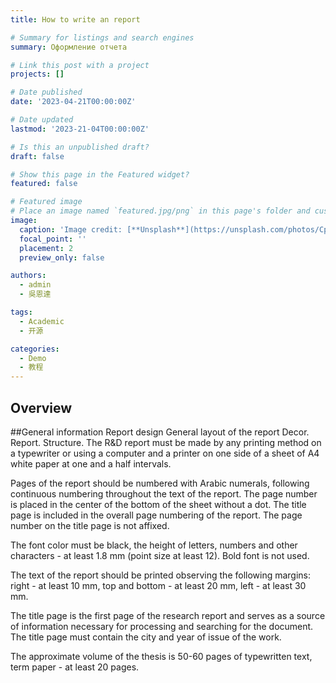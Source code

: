 ```yaml
---
title: How to write an report

# Summary for listings and search engines
summary: Оформление отчета 

# Link this post with a project
projects: []

# Date published
date: '2023-04-21T00:00:00Z'

# Date updated
lastmod: '2023-21-04T00:00:00Z'

# Is this an unpublished draft?
draft: false

# Show this page in the Featured widget?
featured: false

# Featured image
# Place an image named `featured.jpg/png` in this page's folder and customize its options here.
image:
  caption: 'Image credit: [**Unsplash**](https://unsplash.com/photos/CpkOjOcXdUY)'
  focal_point: ''
  placement: 2
  preview_only: false

authors:
  - admin
  - 吳恩達

tags:
  - Academic
  - 开源

categories:
  - Demo
  - 教程
---
```




## Overview
##General information
Report design
General layout of the report
Decor. Report. Structure.
The R&D report must be made by any printing method on a typewriter or using a computer and a printer on one side of a sheet of A4 white paper at one and a half intervals.

Pages of the report should be numbered with Arabic numerals, following continuous numbering throughout the text of the report. The page number is placed in the center of the bottom of the sheet without a dot. The title page is included in the overall page numbering of the report. The page number on the title page is not affixed.

The font color must be black, the height of letters, numbers and other characters - at least 1.8 mm (point size at least 12). Bold font is not used.

The text of the report should be printed observing the following margins: right - at least 10 mm, top and bottom - at least 20 mm, left - at least 30 mm.

The title page is the first page of the research report and serves as a source of information necessary for processing and searching for the document. The title page must contain the city and year of issue of the work.

The approximate volume of the thesis is 50-60 pages of typewritten text, term paper - at least 20 pages.
